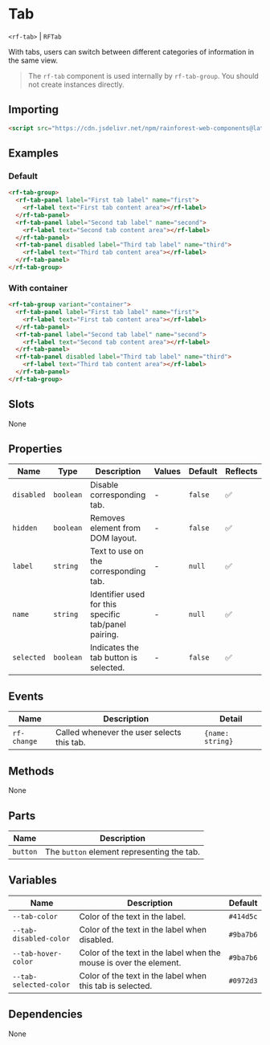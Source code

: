 # Tab

`<rf-tab>` | `RFTab`

With tabs, users can switch between different categories of information in the same view.

> The `rf-tab` component is used internally by `rf-tab-group`. You should not create instances directly.

## Importing

``` html
<script src="https://cdn.jsdelivr.net/npm/rainforest-web-components@latest/components/tab.js" type="module"></script>
```

## Examples

### Default

``` html
<rf-tab-group>
  <rf-tab-panel label="First tab label" name="first">
    <rf-label text="First tab content area"></rf-label>
  </rf-tab-panel>
  <rf-tab-panel label="Second tab label" name="second">
    <rf-label text="Second tab content area"></rf-label>
  </rf-tab-panel>
  <rf-tab-panel disabled label="Third tab label" name="third">
    <rf-label text="Third tab content area"></rf-label>
  </rf-tab-panel>            
</rf-tab-group>
```

### With container

``` html
<rf-tab-group variant="container">
  <rf-tab-panel label="First tab label" name="first">
    <rf-label text="First tab content area"></rf-label>
  </rf-tab-panel>
  <rf-tab-panel label="Second tab label" name="second">
    <rf-label text="Second tab content area"></rf-label>
  </rf-tab-panel>
  <rf-tab-panel disabled label="Third tab label" name="third">
    <rf-label text="Third tab content area"></rf-label>
  </rf-tab-panel>            
</rf-tab-group>    
```

## Slots

None

## Properties

| Name | Type | Description | Values | Default | Reflects |
| --- | --- | --- | --- | --- | --- |
| `disabled` | `boolean` | Disable corresponding tab. | - | `false` | ✅ |
| `hidden` | `boolean` | Removes element from DOM layout. | - | `false` | ✅ |
| `label` | `string` | Text to use on the corresponding tab. | - | `null` | ✅ |
| `name` | `string` | Identifier used for this specific tab/panel pairing. | - | `null` | ✅ |
| `selected` | `boolean` | Indicates the tab button is selected. | - | `false` | ✅ |

## Events

| Name | Description | Detail |
| --- | --- | --- |
| `rf-change` | Called whenever the user selects this tab. | `{name: string}` |

## Methods

None

## Parts

| Name | Description |
| --- | --- |
| `button` | The `button` element representing the tab. |

## Variables

| Name | Description | Default |
| --- | --- | --- |
| `--tab-color` | Color of the text in the label. | `#414d5c` |
| `--tab-disabled-color` | Color of the text in the label when disabled. | `#9ba7b6` |
| `--tab-hover-color` | Color of the text in the label when the mouse is over the element. | `#9ba7b6` |
| `--tab-selected-color` | Color of the text in the label when this tab is selected. | `#0972d3` |

## Dependencies

None
